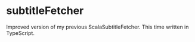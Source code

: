 # subtitleFetcher
Improved version of my previous ScalaSubtitleFetcher. This time written in TypeScript.

